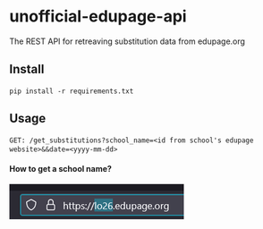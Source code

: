 # unofficial-edupage-api

The REST API for retreaving substitution data from edupage.org

## Install 

```
pip install -r requirements.txt
```

## Usage


```
GET: /get_substitutions?school_name=<id from school's edupage website>&&date=<yyyy-mm-dd>
```

#### How to get a school name?

![](schoolName.png)
